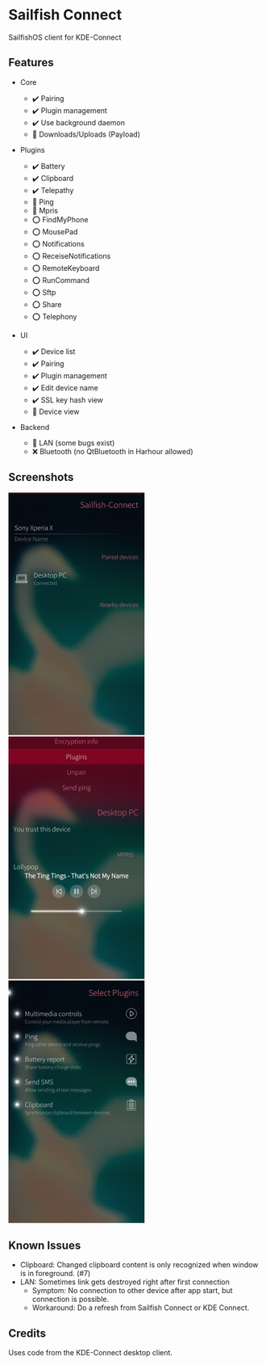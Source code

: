 # Sailfish Connect

SailfishOS client for KDE-Connect

## Features

* Core
    * :heavy_check_mark: Pairing
    * :heavy_check_mark: Plugin management
    * :heavy_check_mark: Use background daemon
    * :construction: Downloads/Uploads (Payload)

* Plugins
    * :heavy_check_mark: Battery
    * :heavy_check_mark: Clipboard
    * :heavy_check_mark: Telepathy
    * :construction: Ping
    * :construction: Mpris
    * :o: FindMyPhone
    * :o: MousePad
    * :o: Notifications
    * :o: ReceiseNotifications
    * :o: RemoteKeyboard
    * :o: RunCommand
    * :o: Sftp
    * :o: Share
    * :o: Telephony

* UI
    * :heavy_check_mark: Device list
    * :heavy_check_mark: Pairing
    * :heavy_check_mark: Plugin management
    * :heavy_check_mark: Edit device name
    * :heavy_check_mark: SSL key hash view
    * :construction: Device view

* Backend
    * :construction: LAN (some bugs exist)
    * :x: Bluetooth (no QtBluetooth in Harhour allowed)


## Screenshots

![Screenshot 1](/doc/Screenshot_1.png)
![Screenshot 2](/doc/Screenshot_2.png)
![Screenshot 3](/doc/Screenshot_3.png)

## Known Issues

* Clipboard: Changed clipboard content is only recognized when window is in
   foreground. (#7)
* LAN: Sometimes link gets destroyed right after first connection
   * Symptom: No connection to other device after app start, but connection is possible.
   * Workaround: Do a refresh from Sailfish Connect or KDE Connect.

## Credits

Uses code from the KDE-Connect desktop client.

